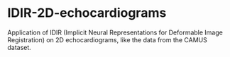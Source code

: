# IDIR-2D-echocardiograms
Application of IDIR (Implicit Neural Representations for Deformable Image Registration) on 2D echocardiograms, like the data from the CAMUS dataset.
